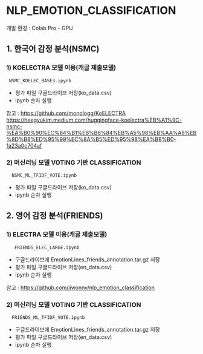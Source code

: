 # NLP_EMOTION_CLASSIFICATION

개발 환경 : Colab Pro - GPU


## 1. 한국어 감정 분석(NSMC)
  
  ### 1) KOELECTRA 모델 이용(캐글 제출모델)
     NSMC_KOELEC_BASE3.ipynb
     
  * 평가 파일 구글드라이브 저장(ko_data.csv)
  * ipynb 순차 실행
  
참고 : <https://github.com/monologg/KoELECTRA> 
      <https://heegyukim.medium.com/huggingface-koelectra%EB%A1%9C-nsmc-%EA%B0%90%EC%84%B1%EB%B6%84%EB%A5%98%EB%AA%A8%EB%8D%B8%ED%95%99%EC%8A%B5%ED%95%98%EA%B8%B0-1a23a0c704af> 
  ### 2) 머신러닝 모델 VOTING 기반 CLASSIFICATION
      NSMC_ML_TFIDF_VOTE.ipynb
  
  * 평가 파일 구글드라이브 저장(ko_data.csv)
  * ipynb 순차 실행

## 2. 영어 감정 분석(FRIENDS)
   
   ### 1) ELECTRA 모델 이용(캐글 제출모델)
       FRIENDS_ELEC_LARGE.ipynb
   
   * 구글드라이브에 EmotionLines_friends_annotation.tar.gz 저장
   * 평가 파일 구글드라이브 저장(en_data.csv) 
   * ipynb 순차 실행
   
참고 : <https://github.com/jiwonny/nlp_emotion_classification>
  
  
   ### 2) 머신러닝 모델 VOTING 기반 CLASSIFICATION
      FRIENDS_ML_TFIDF_VOTE.ipynb
      
   * 구글드라이브에 EmotionLines_friends_annotation.tar.gz 저장
   * 평가 파일 구글드라이브 저장(en_data.csv) 
   * ipynb 순차 실행
